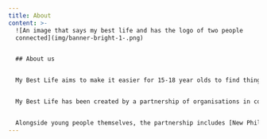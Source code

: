 ```yaml
---
title: About
content: >-
  ![An image that says my best life and has the logo of two people
  connected](img/banner-bright-1-.png)


  ## About us


  My Best Life aims to make it easier for 15-18 year olds to find things going on in their local area. Browse what’s on going in Lambeth and get in touch with any organisation that interests you. 


  My Best Life has been created by a partnership of organisations in collaboration with young people from across the UK. 


  Alongside young people themselves, the partnership includes [New Philanthropy Capital (NPC),](https://www.thinknpc.org/) [UK Youth,](https://www.ukyouth.org/) [The Mix](https://www.themix.org.uk/), [Leap Confronting Conflict](https://leapconfrontingconflict.org.uk/), [Founders and Coders](https://www.foundersandcoders.com/), [Neontribe](https://www.neontribe.co.uk/), [The Integrate Agency CIC](https://integrateagency.co.uk/), and [Lambeth Council.](https://beta.lambeth.gov.uk/)
---
```


